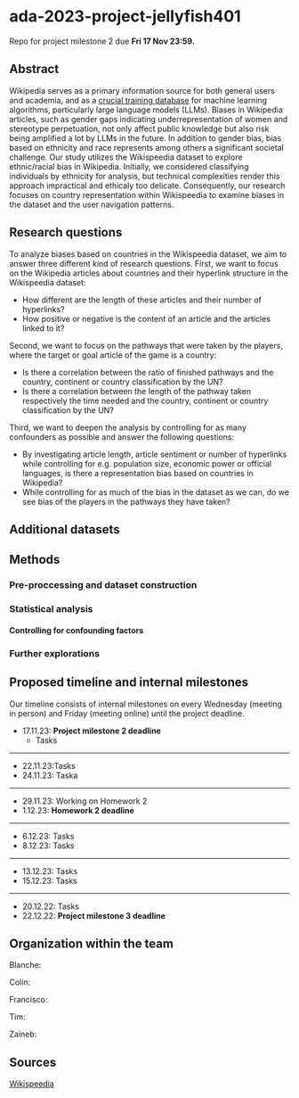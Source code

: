 # ada-2023-project-jellyfish401
Repo for project milestone 2 due **Fri 17 Nov 23:59.**

## Abstract

Wikipedia serves as a primary information source for both general users and academia, and as a [crucial training database](https://wikimediafoundation.org/news/2023/07/12/wikipedias-value-in-the-age-of-generative-ai/) for machine learning algorithms, particularly large language models (LLMs). Biases in Wikipedia articles, such as gender gaps indicating underrepresentation of women and stereotype perpetuation, not only affect public knowledge but also risk being amplified a lot by LLMs in the future. In addition to gender bias, bias based on ethnicity and race represents among others a significant societal challenge. Our study utilizes the Wikispeedia dataset to explore ethnic/racial bias in Wikipedia. Initially, we considered classifying individuals by ethnicity for analysis, but technical complexities render this approach impractical and ethicaly too delicate. Consequently, our research focuses on country representation within Wikispeedia to examine biases in the dataset and the user navigation patterns. 

## Research questions

To analyze biases based on countries in the Wikispeedia dataset, we aim to answer three different kind of research questions.
First, we want to focus on the Wikipedia articles about countries and their hyperlink structure in the Wikispeedia dataset:
* How different are the length of these articles and their number of hyperlinks?
* How positive or negative is the content of an article and the articles linked to it?

Second, we want to focus on the pathways that were taken by the players, where the target or goal article of the game is a country:
* Is there a correlation between the ratio of finished pathways and the country, continent or country classification by the UN?
* Is there a correlation between the length of the pathway taken respectively the time needed and the country, continent or country classification by the UN?

Third, we want to deepen the analysis by controlling for as many confounders as possible and answer the following questions:
* By investigating article length, article sentiment or number of hyperlinks while controlling for e.g. population size, economic power or official languages, is there a representation bias based on countries in Wikipedia? 
* While controlling for as much of the bias in the dataset as we can, do we see bias of the players in the pathways they have taken? 


## Additional datasets


## Methods

### Pre-proccessing and dataset construction

### Statistical analysis

#### Controlling for confounding factors

### Further explorations


## Proposed timeline and internal milestones
Our timeline consists of internal milestones on every Wednesday (meeting in person) and Friday (meeting online) until the project deadline.

- 17.11.23: **Project milestone 2 deadline**
    - Tasks
---
- 22.11.23:Tasks
- 24.11.23: Taska
---
- 29.11.23: Working on Homework 2
- 1.12.23: **Homework 2 deadline**
---
- 6.12.23: Tasks
- 8.12.23: Tasks
---
- 13.12.23: Tasks
- 15.12.23: Tasks
---
- 20.12.22: Tasks
- 22.12.22: **Project milestone 3 deadline** 

## Organization within the team

Blanche:

Colin:

Francisco:

Tim:

Zaineb:

## Sources

[Wikispeedia](https://snap.stanford.edu/data/wikispeedia.html)

